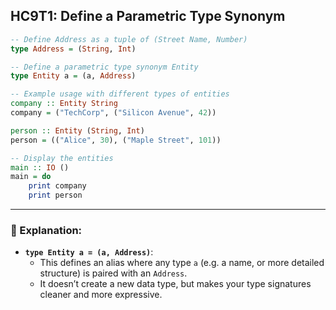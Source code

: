 HC9T1: Define a Parametric Type Synonym
---


```haskell
-- Define Address as a tuple of (Street Name, Number)
type Address = (String, Int)

-- Define a parametric type synonym Entity
type Entity a = (a, Address)

-- Example usage with different types of entities
company :: Entity String
company = ("TechCorp", ("Silicon Avenue", 42))

person :: Entity (String, Int)
person = (("Alice", 30), ("Maple Street", 101))

-- Display the entities
main :: IO ()
main = do
    print company
    print person
```

---

### 🧠 Explanation:

- **`type Entity a = (a, Address)`**:
  - This defines an alias where any type `a` (e.g. a name, or more detailed structure) is paired with an `Address`.
  - It doesn’t create a new data type, but makes your type signatures cleaner and more expressive.

